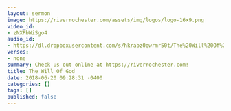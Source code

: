 ```yaml
---
layout: sermon
image: https://riverrochester.com/assets/img/logos/logo-16x9.png
video_id:
- zNXPbWiSgo4
audio_id:
- https://dl.dropboxusercontent.com/s/hkrabz0qwrmr50t/The%20Will%20Of%20God.mp3?dl=0
verses:
- none
summary: Check us out online at https://riverrochester.com!
title: The Will Of God
date: 2018-06-20 09:28:31 -0400
categories: []
tags: []
published: false
---
```

